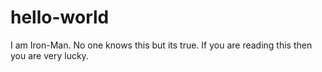 # hello-world
I am Iron-Man. No one knows this but its true. If you are reading this then you are very lucky.
